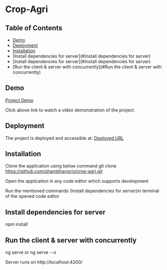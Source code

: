 # Crop-Agri

## Table of Contents

- [Demo](#demo)
- [Deployment](#deployment)
- [Installation](#installation)
- [Install dependencies for server](#install dependencies for server)
- [Install dependencies for server](#install dependencies for server)
- [Run the client & server with concurrently](#Run the client & server with concurrently)


## Demo

[Project Demo](https://drive.google.com/file/d/12pEeFe1GwaNrjjKc02l72Z2ONxjabDv9/view?usp=sharing)

Click above link to watch a video demonstration of the project.

## Deployment

The project is deployed and accessible at: [Deployed URL](https://shambhavisriv.github.io/deploy-crop-agri/)

## Installation

Clone the application using below command git clone https://github.com/shambhavisriv/crop-agri.git

Open the application in any code editor which supports development

Run the mentioned commands (Install dependencies for server)in terminal of the opened code editor

## Install dependencies for server
npm install

## Run the client & server with concurrently
ng serve or ng serve --o

Server runs on http://localhost:4200/

